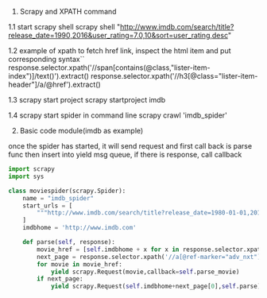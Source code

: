 1. Scrapy and XPATH command

1.1 start scrapy shell
scrapy shell "http://www.imdb.com/search/title?release_date=1990,2016&user_rating=7.0,10&sort=user_rating,desc"

1.2 example of xpath to fetch href link, inspect the html item and put corresponding syntax``
response.selector.xpath('//span[contains(@class,"lister-item-index")]/text()').extract()
response.selector.xpath('//h3[@class="lister-item-header"]/a/@href').extract()

1.3 scrapy start project
scrapy startproject imdb


1.4 scrapy start spider in command line
scrapy crawl 'imdb_spider'


2. Basic code module(imdb as example)


once the spider has started, it will send request and first call back is parse func
then insert into yield msg queue, if there is response, call callback


```python
import scrapy
import sys

class moviespider(scrapy.Spider):
    name = "imdb_spider"
    start_urls = [
        """http://www.imdb.com/search/title?release_date=1980-01-01,2018-01-01&title_type=feature&user_rating=7.0,10"""
    ]
    imdbhome = 'http://www.imdb.com'

    def parse(self, response):
        movie_href = [self.imdbhome + x for x in response.selector.xpath('//h3[@class="lister-item-header"]/a/@href').extract()]
        next_page = response.selector.xpath('//a[@ref-marker="adv_nxt"]/@href').extract()
        for movie in movie_href:
            yield scrapy.Request(movie,callback=self.parse_movie)
        if next_page:
            yield scrapy.Request(self.imdbhome+next_page[0],self.parse)``

```